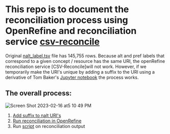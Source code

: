 # This  repo  is  to  document the reconciliation process using OpenRefine and reconciliation service [csv-reconcile](https://github.com/gitonthescene/csv-reconcile) 

Original [nalt_label.tsv](https://github.com/woody544/nalt4ma/blob/main/nalt/nalt_labels/nalt_labels.tsv) file has 145,755 rows. Because alt and pref labels that correspond to a given concept / resource has the same URI, the openRefine reconciliation service [CSV-Reconcile]will not work. However, if we temporarily make the URI's unique by adding a suffix to the URI using a derivative of Tom Baker's [Jupyter notebook](https://github.com/dorisavedikian/Reconciliation_Project/blob/main/CSV-Reconcile_Process/Shorter_process/Python_scripts/nalt_label.py) the process works. 





## The overall process:
![Screen Shot 2023-02-16 at5 10 49 PM](https://user-images.githubusercontent.com/109038399/219524268-e70c9bde-9355-4576-b5b7-f8c18d20cc92.png)

1. [Add suffix to nalt URI's](https://github.com/dorisavedikian/Reconciliation_Project/blob/main/CSV-Reconcile_Process/Shorter_process/Python_scripts/nalt_label.py)
2. [Run reconciliation in OpenRefine](https://github.com/dorisavedikian/Reconciliation_Project/blob/main/CSV-Reconcile_Process/Notes/Notes_csv-reconcile)
3. Run [script](https://github.com/dorisavedikian/Reconciliation_Project/blob/main/CSV-Reconcile_Process/Shorter_process/Python_scripts/Matches.py) on reconciliation output
